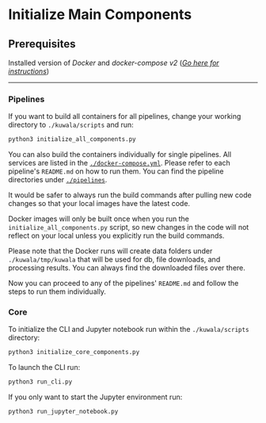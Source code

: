 # Initialize Main Components

## Prerequisites

Installed version of *Docker* and *docker-compose v2*
([*Go here for instructions*](https://docs.docker.com/compose/install/))

---

### Pipelines

If you want to build all containers for all pipelines, change your working directory to `./kuwala/scripts` and run:


```zsh
python3 initialize_all_components.py
```


You can also build the containers individually for single pipelines. All services are listed in the 
[`./docker-compose.yml`](https://github.com/kuwala-io/kuwala/tree/master/kuwala/docker-compose.yml). Please refer to 
each pipeline's `README.md` on how to run them. You can find the pipeline directories under 
[`./pipelines`](https://github.com/kuwala-io/kuwala/tree/master/kuwala/pipelines).

It would be safer to always run the build commands after pulling new code changes so that your local images 
have the latest code. 

Docker images will only be built once when you run the `initialize_all_components.py` script, so new changes in the code 
will not reflect on your local unless you explicitly run the build commands.

Please note that the Docker runs will create data folders under `./kuwala/tmp/kuwala` that will be used for db, file 
downloads, and processing results. You can always find the downloaded files over there.

Now you can proceed to any of the pipelines' `README.md` and follow the steps to run them individually.

### Core

To initialize the CLI and Jupyter notebook run within the `./kuwala/scripts` directory:

```zsh
python3 initialize_core_components.py
```

To launch the CLI run:

```zsh
python3 run_cli.py
```

If you only want to start the Jupyter environment run:

```zsh
python3 run_jupyter_notebook.py
```
